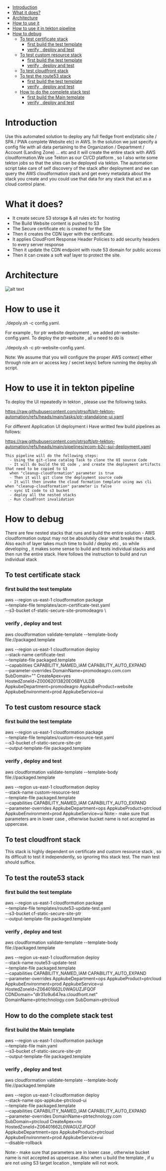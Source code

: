 
<!-- TOC -->
- [Introduction](#introduction)
- [What it does?](#what-it-does)
- [Architecture](#architecture)
- [How to use it](#how-to-use-it)
- [How to use it in tekton pipeline](#how-to-use-it-in-tekton-pipeline)
- [How to debug](#how-to-debug)
    - [To test certificate stack](#to-test-certificate-stack)
        - [first build the  test template](#first-build-the--test-template)
        - [verify , deploy and test](#verify--deploy-and-test)
    - [To test custom resource stack](#to-test-custom-resource-stack)
        - [first build the  test template](#first-build-the--test-template)
        - [verify , deploy and test](#verify--deploy-and-test)
    - [To test cloudfront stack](#to-test-cloudfront-stack)
    - [To test the route53 stack](#to-test-the-route53-stack)
        - [first build the  test template](#first-build-the--test-template)
        - [verify , deploy and test](#verify--deploy-and-test)
    - [How to do the complete stack test](#how-to-do-the-complete-stack-test)
        - [first build the  Main template](#first-build-the--main-template)
        - [verify , deploy and test](#verify--deploy-and-test)

<!-- /TOC -->
# Introduction 

Use this automated solution to deploy any full fledge front end(static site / SPA / PWA complete Website etc) in AWS. In the solution we just specify a config file with all data pertaining to the Organization / Department /  Account (Landing Zone) ... etc and it will create the entire stack with AWS cloudformation.We use Tekton as our CI/CD platform , so I also write some tekton jobs so that the sites can be deployed via tekton. The automation script take care of self discovery of the stack after deployment and we can query the AWS cloudformation stack and get every metadata about the stack you create and you could use that data for any stack that act as a cloud control plane.

# What it does?

-   It create secure S3 storage & all rules etc for hosting
-   The Build Website content is pushed to S3
-   The Secure certificate etc is created for the Site
-   Then it creates the CDN layer with the certificate.
-   It applies CloudFront Response Header Policies to add security headers to every server response
-   Then it update the CDN endpoint with route 53 domain for public access
-   Then it can create a soft waf layer to protect the site.

# Architecture 

![alt text](image.png)

# How to use it

./depoly.sh -c config.yaml.

For example , for ptr website deployment , we added ptr-website-config.yaml.
To deploy the ptr-website , all u need to do is

./depoly.sh -c ptr-website-config.yaml.

Note: We assume that you will configure the proper AWS context( either through role arn or access key / secret keys) before running the deploy.sh script.

# How to use it in tekton pipeline 

To deploy the UI repeatedly in tekton , please use the following tasks.

https://raw.githubusercontent.com/ptrsoft/ptr-tekton-automation/refs/heads/main/tasks/ptr-standalone-ui.yaml

For different Application UI deployment i Have writted few build pipelines as follows:

https://raw.githubusercontent.com/ptrsoft/ptr-tekton-automation/refs/heads/main/pipelines/ecom-b2c-sui-deployment.yaml

    This pipeline will do the following steps:
      - Using the git-clone catalog Task to clone the UI source Code
      - It will do build the UI code , and create the deployment artifacts that need to be copied to S3
      when "cleanup-cloudformation" parameter is true
      - Then it will git clone the deployment source code 
      - It will then invoke the cloud formation template using aws cli
    when "cleanup-cloudformation" parameter is false
      - sync UI code to s3 bucket
      - deploy all the nested stacks
      - Run cloudfront invalidation


# How to debug

There are few nested stacks that runs and build the entire solution - AWS cloudformation output may not be absolutely clear what breaks the stack. Also each of layer takes much time to build / deploy etc , so while developing , it makes some sense to build and tests individual stacks and then run the entire stack. Here follows the instruction to build and run individual stack

## To test certificate stack 
###  first build the  test template

aws --region us-east-1 cloudformation package \
    --template-file templates/acm-certificate-test.yaml \
    --s3-bucket cf-static-secure-site-promodeagro \

### verify , deploy and test

aws cloudformation validate-template --template-body file://packaged.template

aws --region us-east-1 cloudformation deploy \
    --stack-name certificate-test \
    --template-file  packaged.template \
    --capabilities CAPABILITY_NAMED_IAM CAPABILITY_AUTO_EXPAND \
    --parameter-overrides  DomainName=promodeagro.com.com SubDomain="" CreateApex=yes \
    HostedZoneId=Z00062013820EO6BYULDB \
    AppkubeDepartment=promodeagro AppkubeProduct=website AppkubeEnvironment=prod AppkubeService=ui

## To test custom resource stack 

###  first build the  test template
aws --region us-east-1 cloudformation package \
    --template-file templates/custom-resource-test.yaml \
    --s3-bucket cf-static-secure-site-ptr \
    --output-template-file packaged.template
### verify , deploy and test
aws cloudformation validate-template --template-body file://packaged.template

aws --region us-east-1 cloudformation deploy \
    --stack-name custom-resource-test \
    --template-file  packaged.template \
    --capabilities CAPABILITY_NAMED_IAM CAPABILITY_AUTO_EXPAND \
    --parameter-overrides  AppkubeDepartment=ops AppkubeProduct=ptrcloud \
    AppkubeEnvironment=prod AppkubeService=ui
Note:- make sure that parameters are in lower case , otherwise bucket name is not accepted as uppercase.

## To test cloudfront stack 
This stack is highly dependent on certificate and custom resource stack , so its difficult to test it independently, so ignoring this stack test. The main test should suffice.

## To test the route53 stack 

###  first build the  test template
aws --region us-east-1 cloudformation package \
    --template-file templates/route53-update-test.yaml \
    --s3-bucket cf-static-secure-site-ptr \
    --output-template-file packaged.template
### verify , deploy and test
aws cloudformation validate-template --template-body file://packaged.template

aws --region us-east-1 cloudformation deploy \
    --stack-name route53-update-test \
    --template-file  packaged.template \
    --capabilities CAPABILITY_NAMED_IAM CAPABILITY_AUTO_EXPAND \
    --parameter-overrides  AppkubeDepartment=ops AppkubeProduct=ptrcloud \
    AppkubeEnvironment=prod AppkubeService=ui \
    HostedZoneId=Z06401662L0WAGUZJFQOF CDNDomain="dlr31o9u647ea.cloudfront.net" DomainName=ptrtechnology.com SubDomain=ptrcloud

## How to do the complete stack test

###  first build the  Main template
aws --region us-east-1 cloudformation package \
    --template-file main.yaml \
    --s3-bucket cf-static-secure-site-ptr \
    --output-template-file packaged.template
### verify , deploy and test
aws cloudformation validate-template --template-body file://packaged.template

aws --region us-east-1 cloudformation deploy \
    --stack-name ops-appkube-ptrcloud-ui \
    --template-file  packaged.template \
    --capabilities CAPABILITY_NAMED_IAM CAPABILITY_AUTO_EXPAND \
    --parameter-overrides  DomainName=ptrtechnology.com SubDomain=ptrcloud CreateApex=no HostedZoneId=Z06401662L0WAGUZJFQOF \
    AppkubeDepartment=ops AppkubeProduct=ptrcloud AppkubeEnvironment=prod AppkubeService=ui \
    --disable-rollback

Note:- make sure that parameters are in lower case , otherwise bucket name is not accepted as uppercase. Also when u build the template , if u are not using S3 target location , template will not work.

